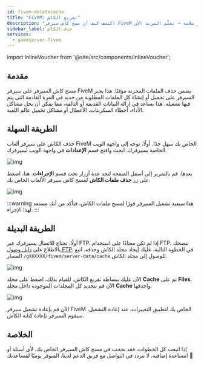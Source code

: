 ```yaml
---
id: fivem-deletecache
title: "FiveM: تفريغ الكاش"
description: "اكتشف كيف أن مسح كاش سيرفر FiveM يحسن الأداء ويحل الأخطاء لتجربة لعب أكثر سلاسة → تعلّم المزيد الآن"
sidebar_label: حذف الكاش
services:
  - gameserver-fivem
---
```


import InlineVoucher from '@site/src/components/InlineVoucher';



## مقدمة

مسح كاش السيرفر على سيرفر FiveM يضمن حذف الملفات المخزنة مؤقتًا. هذا يجبر السيرفر على تحميل أو إنشاء كل الملفات المطلوبة من جديد في المرة القادمة التي يتم فيها تشغيله. هذا يساعد في إزالة البيانات القديمة أو التالفة، مما يمكن أن يحل مشاكل الأداء، أخطاء السكربتات، الأعطال أو مشاكل تحميل عالم اللعبة.

<InlineVoucher />

## الطريقة السهلة

حذف الكاش على سيرفر ألعاب FiveM الخاص بك سهل جدًا. أولًا، توجه إلى واجهة الويب الخاصة بسيرفرك. ابحث وافتح قسم **الإعدادات** في واجهة الويب لسيرفرك.



![img](https://screensaver01.zap-hosting.com/index.php/s/nizHMSk7oXCsJS4/download)



بعدها، قم بالتمرير إلى أسفل الصفحة لتجد عدة أزرار تحت قسم **الإجراءات**. هنا، اضغط على زر **حذف ملفات الكاش** لمسح كاش سيرفر الألعاب الخاص بك.

![img](https://screensaver01.zap-hosting.com/index.php/s/A2RiTo8gJiTibGR/download)

:::warning 
هذا سيعيد تشغيل السيرفر فورًا لمسح ملفات الكاش، فتأكد من أنك مستعد لهذا الإجراء.
:::


## الطريقة البديلة

أولًا، تحتاج للاتصال بسيرفرك عبر FTP. إذا لم تكن معتادًا على استخدام FTP، ننصحك بالاطلاع على [دليل وصول FTP](gameserver-ftpaccess.md). في الخطوة التالية، عليك إيجاد مجلد الكاش وحذفه. اتبع المسار `/gXXXXXX/fivem/server-data/cache` للوصول إلى مجلد الكاش.

![img](https://screensaver01.zap-hosting.com/index.php/s/dfpssTy8KL7B3cK/download)

الآن عليك ببساطة تفريغ الكاش. للقيام بذلك، اضغط على مجلد **Cache** ثم على **Files**. الآن قم بتحديد كل المجلدات الموجودة داخل مجلد **Cache** واحذفها.

![img](https://screensaver01.zap-hosting.com/index.php/s/MnHpWiDmBgHa63B/download)

الآن قم بإعادة تشغيل سيرفر FiveM الخاص بك لتطبيق التغييرات. عند إعادة التشغيل، سيقوم السيرفر بإعادة كتابة الكاش. 



## الخلاصة

إذا اتبعت كل الخطوات، فقد نجحت في مسح كاش السيرفر الخاص بك. لأي أسئلة أو مساعدة إضافية، لا تتردد في التواصل مع فريق الدعم لدينا، المتوفر يوميًا لمساعدتك! 🙂

<InlineVoucher />